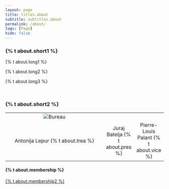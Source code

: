 ```yaml
---
layout: page
title: titles.about
subtitle: subtitles.about
permalink: /about/
tags: [Page]
hide: false
---
```


<h3>{% t about.short1 %}</h3>

<div>
    <p>
        {% t about.long1 %} 
    </p> 
    <p>
        {% t about.long2 %} 
    </p>   
    <p>
        {% t about.long3 %}
    </p>
</div>

<br>

<h3> {% t about.short2 %} </h3>

<table style="width: 100%; text-align: center;">
  <tr>
    <td style="width: 100%;">
      <img src="{{ '/assets/img/bureau.png' | relative_url }}" alt="Bureau" style="max-width: 100%;">
    </td>
  </tr>
  <tr>
    <td style="width: 33.33%;">Antonija Lepur {% t about.trea %}</td>
    <td style="width: 33.33%;">Juraj Batelja {% t about.pres %}</td>
    <td style="width: 33.33%;">Pierre-Louis Palant {% t about.vice %}</td>
  </tr>
</table>

<h4>{% t about.membership %}</h4>

<a class="clear" aria-label="membership" title="membership" href="/membership/">
    {% t about.membership2 %}                    
</a>